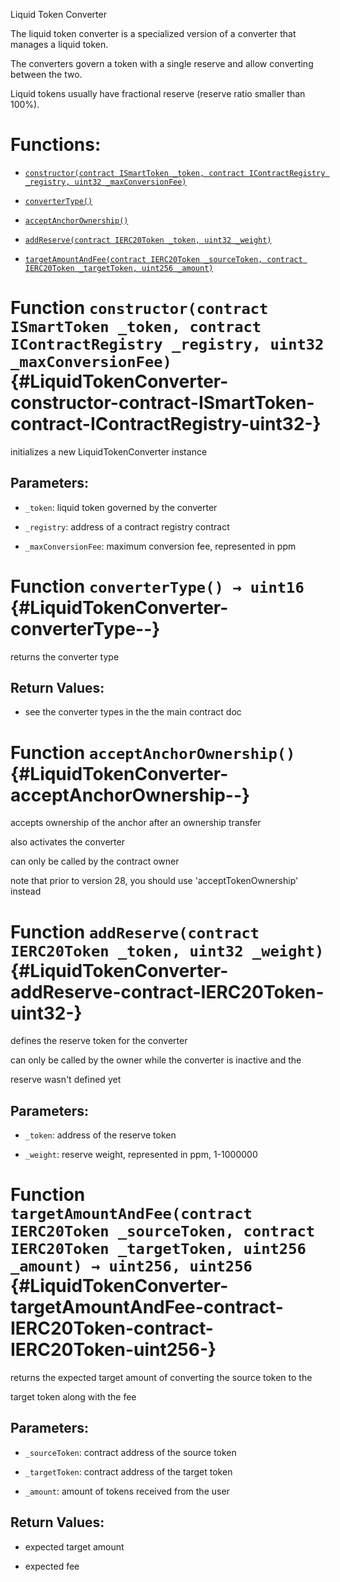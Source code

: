 Liquid Token Converter

The liquid token converter is a specialized version of a converter that manages a liquid token.

The converters govern a token with a single reserve and allow converting between the two.

Liquid tokens usually have fractional reserve (reserve ratio smaller than 100%).

# Functions:

- [`constructor(contract ISmartToken _token, contract IContractRegistry _registry, uint32 _maxConversionFee)`](#LiquidTokenConverter-constructor-contract-ISmartToken-contract-IContractRegistry-uint32-)

- [`converterType()`](#LiquidTokenConverter-converterType--)

- [`acceptAnchorOwnership()`](#LiquidTokenConverter-acceptAnchorOwnership--)

- [`addReserve(contract IERC20Token _token, uint32 _weight)`](#LiquidTokenConverter-addReserve-contract-IERC20Token-uint32-)

- [`targetAmountAndFee(contract IERC20Token _sourceToken, contract IERC20Token _targetToken, uint256 _amount)`](#LiquidTokenConverter-targetAmountAndFee-contract-IERC20Token-contract-IERC20Token-uint256-)

# Function `constructor(contract ISmartToken _token, contract IContractRegistry _registry, uint32 _maxConversionFee)` {#LiquidTokenConverter-constructor-contract-ISmartToken-contract-IContractRegistry-uint32-}

initializes a new LiquidTokenConverter instance

## Parameters:

- `_token`:              liquid token governed by the converter

- `_registry`:           address of a contract registry contract

- `_maxConversionFee`:   maximum conversion fee, represented in ppm

# Function `converterType() → uint16` {#LiquidTokenConverter-converterType--}

returns the converter type

## Return Values:

- see the converter types in the the main contract doc

# Function `acceptAnchorOwnership()` {#LiquidTokenConverter-acceptAnchorOwnership--}

accepts ownership of the anchor after an ownership transfer

also activates the converter

can only be called by the contract owner

note that prior to version 28, you should use 'acceptTokenOwnership' instead

# Function `addReserve(contract IERC20Token _token, uint32 _weight)` {#LiquidTokenConverter-addReserve-contract-IERC20Token-uint32-}

defines the reserve token for the converter

can only be called by the owner while the converter is inactive and the

reserve wasn't defined yet

## Parameters:

- `_token`:   address of the reserve token

- `_weight`:  reserve weight, represented in ppm, 1-1000000

# Function `targetAmountAndFee(contract IERC20Token _sourceToken, contract IERC20Token _targetToken, uint256 _amount) → uint256, uint256` {#LiquidTokenConverter-targetAmountAndFee-contract-IERC20Token-contract-IERC20Token-uint256-}

returns the expected target amount of converting the source token to the

target token along with the fee

## Parameters:

- `_sourceToken`: contract address of the source token

- `_targetToken`: contract address of the target token

- `_amount`:      amount of tokens received from the user

## Return Values:

- expected target amount

- expected fee
